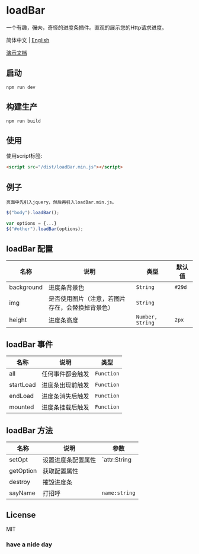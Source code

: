 # loadBar

一个有趣，~~强大~~，奇怪的进度条插件。直观的展示您的Http请求进度。

简体中文 | [English](./README-EN.md)

[演示文档](https://onaug6th.github.io/loadBar/)

## 启动
```
npm run dev
```

## 构建生产
```
npm run build
```

## 使用

使用script标签:

```html
<script src="/dist/loadBar.min.js"></script>
```

## 例子

`页面中先引入jquery，然后再引入loadBar.min.js。`

```js
$("body").loadBar();

var options = {...}
$("#other").loadBar(options);
```

## loadBar 配置
| 名称 | 说明 | 类型 | 默认值 |
| - | - | - | - |
| background | 进度条背景色 | `String` | `#29d` |
| img | 是否使用图片（注意，若图片存在，会替换掉背景色） | `String` |  |
| height | 进度条高度 | `Number, String` | `2px` |

## loadBar 事件
| 名称 | 说明 | 类型 |
| - | - | - |
| all | 任何事件都会触发 | `Function` |
| startLoad | 进度条出现前触发 | `Function` |
| endLoad | 进度条消失后触发 | `Function` |
| mounted | 进度条挂载后触发 | `Function` |

## loadBar 方法
| 名称 | 说明 | 参数 |
| - | - | - |
| setOpt | 设置进度条配置属性 | `attr:String|Object, value:String` |
| getOption | 获取配置属性 | |
| destroy | 摧毁进度条 | |
| sayName | 打招呼 | `name:string` |

## License

MIT

### have a nide day